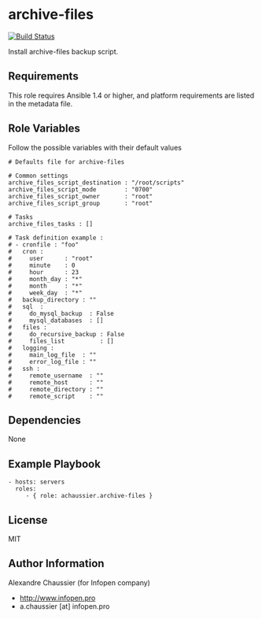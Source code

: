 archive-files
=============

[![Build Status](https://travis-ci.org/infOpen/ansible-role-archive-files.svg?branch=master)](https://travis-ci.org/infOpen/ansible-role-archive-files)

Install archive-files backup script.

Requirements
------------

This role requires Ansible 1.4 or higher, and platform requirements are listed
in the metadata file.

Role Variables
--------------

Follow the possible variables with their default values

    # Defaults file for archive-files

    # Common settings
    archive_files_script_destination : "/root/scripts"
    archive_files_script_mode        : "0700"
    archive_files_script_owner       : "root"
    archive_files_script_group       : "root"

    # Tasks
    archive_files_tasks : []

    # Task definition example :
    # - cronfile : "foo"
    #   cron :
    #     user      : "root"
    #     minute    : 0
    #     hour      : 23
    #     month_day : "*"
    #     month     : "*"
    #     week_day  : "*"
    #   backup_directory : ""
    #   sql  :
    #     do_mysql_backup  : False
    #     mysql_databases  : []
    #   files :
    #     do_recursive_backup : False
    #     files_list          : []
    #   logging :
    #     main_log_file  : ""
    #     error_log_file : ""
    #   ssh :
    #     remote_username  : ""
    #     remote_host      : ""
    #     remote_directory : ""
    #     remote_script    : ""


Dependencies
------------

None

Example Playbook
----------------

    - hosts: servers
      roles:
         - { role: achaussier.archive-files }

License
-------

MIT

Author Information
------------------

Alexandre Chaussier (for Infopen company)
- http://www.infopen.pro
- a.chaussier [at] infopen.pro
